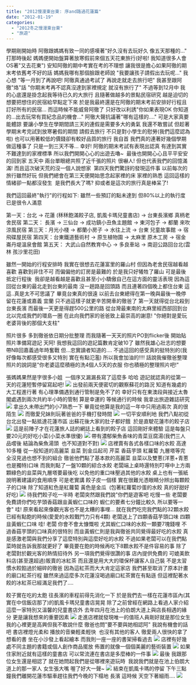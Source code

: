 ```yaml
---
title: "2012慢漫東台東: 序and路過花蓮篇"
date: "2012-01-19"
categories: 
  - "2012冬之慢漫東台東"
  - "旅遊"
---
```


學期剛開始時 阿徹跟媽媽有致一同的感嘆著"好久沒有去玩好久 像五天那種的..." 打那時後起 媽媽便開始盤算著放寒假前來個五天花東旅行(好啦! 我知道很多人會OS著"又去花東") 安知阿徹的期中考實在考的不理想 讓我很是擔心如果阿徹的期末考依舊考不好的話 媽媽我哪有那個臉跟老師說 "我要讓孩子請假出去玩呢..." 我心想 "等一月到了再說吧! 阿徹真通過考試了 再說走就走去旅行吧" 我甚至跟阿徹"烙"話 "你期末考再不認真沒達到家裡規定 就沒有旅行了" 不過等到12月中 我的心底還是掛念起我等待已久的大旅行 且隨著做越多的景點民宿研究 越是迫切的想要把想住的民宿給早點定下來 於是我最終還是在阿徹的期末考前安排好行程且訂好所有的民宿... 而這時候不能威脅阿徹了 只好改以利誘"你如果表現OK 你知道的...出去玩常有買紀念品的機會..." 阿徹大聲抗議著"哪有這樣的...." 可是大家真要能體諒 要讓小學生在學期間請三天的連假是需要多大的勇氣 我還不敢嘗試 但趁著學期末考完試到放寒暑假的期間 請假去旅行 不只是對小學生的慰勞(我們這麼認為啦) 也可以用著較低的價錢卻有較好品質的旅行 我自首 我們真的連著好幾個學期做這種事了 只是一到三天不等... 幸好! 阿徹的期末考試有表現出認真 有達到其實不難達到的家裡標準 所以我們開開心心的出遊去嚕~  最後也開開心心且平平安安的回到家 五天中 兩台單眼總共照了近千張的照片 很嚇人! 但也代表我們的回憶滿滿! 而且這次破天荒的沒一個人說想家  第四天我們驚訝的發現這件事 以前每次的旅行雖然好玩 但我們總會在第三天便開始思念起家裡的床 家裡的熟悉 這回這樣的情緒卻一點都沒發生  是我們長大了嗎? 抑或者是這次的旅行真是棒呆了!

我們這回最終"執行"的行程如下: 雖然一些預訂的點未達到 但80%以上的執行度已是很令人滿意

第一天：台北 -> 花蓮 (秝秝飽滿餃子店, 凱風卡瑪兒童書店) -> 台東長濱鄉 真柄老舍民宿 第二天： 長濱 -> 三仙台 -> 成功鎮小丑魚主題館 -> 東河包子 -> 都蘭 來吹涼風民宿 第三天：月光小棧 -> 都蘭小房子 -> 水往上流 -> 台東 兒童故事館 -> 宿飛碟屋民宿 第四天：台東鐵道藝術村 -> 原生植物園 -> 太麻里 原木工房 -> 宿金崙丹堤溫泉會館 第五天： 大武山自然教育中心 -> 多良車站 -> 南迴公路回台北(雲林 孩沙里花田)

雖然一開始的行程安排時 我實在很想去花蓮富里的羅山村 但因為老舍民宿越看越喜歡 喜歡到非住不可 而偏偏他的訂房是最難的 於是我只好犧牲了羅山 可是最後抵定行程後  我卻是越看越是喜歡且甚至小小驕傲自己在這方面的靈活表現 因為這回從台東的最北走到台東的最南 沒一趟路是回頭路 而且連著四個晚上都住台東 這這..真是太不可思議了 畢竟台東真的很遠 以前去台東總得在第一晚與最後一晚停留在花蓮或嘉義 宜蘭 只不過這樣子就更辛苦開車的徹爸了 第一天就得從台北殺到台東長濱 而最後一天更是得趕500公里的路 從台灣最東南的太麻里經西部回到台北以完成我們的環島一圈 在此向我們家的爸爸致上最崇高的謝意! "你絕對是愛玩老婆背後的那個大支柱"

照片很多 多到徹爸依日期分批整理 而我隨著一天天的照片PO到flicker後 開始貼照片準備寫遊記 天阿! 我想我這回的遊記篇數肯定破10了 雖然我雄心壯志的想要帶NB回嘉義過年時奮戰 但...忠實讀者知道的.... 不過這回的感受真的挺特別的(我好像每次都感受很多又特別 實在有點氾濫) 所以我會加油的!!!! 話說我催徹爸整理照片的說詞是"你老婆這麼積極的洗4個人5天的衣服 你也積極的整理照片吧!"

張媽媽果然是字很多小姐  一個序又漏漏長寫了這麼多 哈哈 遊記就認真的從第一天的花蓮短暫停留寫起吧! ![](images/6711571745_0fa2f64c0a.jpg) 出發前兩天便密切的觀察蘇花的路況 知道有幾處的大工程進行著 有心理準備遇到通行管制是免不了的 幸好只有在東澳段與接近太魯閣處遇到兩次共約半小時的管制 算是幸運的 等候通行的時候 我拿出旅遊雜誌研究 ![](images/6711571339_fb266619b6.jpg) 拿出久未帶出門的小7熟悉一下 畢竟從他算是我的這一年中只用過兩次 真的很陌生 ![](images/6711569385_6a027cd015.jpg) 而徹愛兄妹則玩著爸爸的手機打發時間 ![](images/6711569775_8b8c02a9aa.jpg) 一切平安順利地 我們八點初從台北出發一點抵達花蓮市區 出蘇花後大家的肚子都好餓  於是直駛花蓮市的餃子店 ![](images/6711568115_0d01dbdfc5.jpg) 這是前陣子才在花蓮旅人誌的網誌上看到的餃子店 這回剛好來體驗 這是每盤只要20元的好吃小菜(小菜水準很優) ![](images/6711569169_247a7def8c.jpg) 帶有濃郁柴魚香味的青菜豆腐湯(我們三人品嚐後 結論為柴魚湯頭  也不知道對不對) ![](images/6711568625_db63083fb0.jpg) 店裡賣有各式各樣口味的水餃 高達10多種 從一般知道的高麗菜 韭菜 到金瓜起司 芹菜 香菇芋頭 紅羅蔔 九層塔等完全沒見過也想不到的組合 徹爸他們點了基本款的高麗菜 韭菜以及雙蔥(洋蔥+青蔥 也是獨特)口味 而我則點了一盤10顆的綜合水餃 老闆端上桌時還特別叮嚀中上方兩顆綠色的韭菜與九層塔要最後吃 以免他的重口味壓過其他的水餃 桌上也有一張紙說明著建議的食用順序 可是老實講 餃子皮一個樣 實在很難光憑眼睛分辨出每顆餃子的口味 除了知道紅色是紅蘿蔔 黃色是金瓜  (包著紅蘿蔔炒蛋的水餃 真的好甜好好吃) ![](images/6711568369_3b0f27d0be.jpg) 待我們餃子吃一半時 老闆突然跟我們說"你們是遊客吧 吃慢一些 老闆要免費請你們吃芋頭香菇跟韭黃蝦仁口味的 蝦仁的要煮七分鐘比較久 所以要等一會" 哇! 原來看起來像觀光客也不是太糟的事哩... 就在我們吃完我們點的32顆水餃 已經有點飽的時候(愛愛的水餃戰鬥力只有4顆) 老闆送上了四顆香菇芋頭口味 四顆韭黃蝦仁口味 哇! 老闆 你會不會太慷慨啦 尤其蝦仁口味的水餃一顆要7塊錢哩 不過香菇芋頭的口味真的很特別 而韭黃蝦仁則是我與徹爸共同覺得最好吃的水餃 真是感激老闆與我們分享了這麼特別與這麼好吃的水餃 不過如果老闆可以在我們點菜時就告訴我那就更好了 畢竟要在飽的時候再吃下8顆水餃不是件容易的事 除了老闆對於觀光客的熱情招待外 另一項我們覺得很讚的事 店內提供免費的 可媲美飲料店(甚至還超過)販賣的冰紅茶 而且還是用大大的環保杯讓客人自己裝 不是太習慣水餃餡過於細碎的徹爸 因為這紅茶而大大肯定這家店 我們甚至取消了原本計畫的廟口紅茶行程 雖然來過這麼多次花蓮沒喝過廟口紅茶實在有點遜 但這裡配著水餃的冰紅茶已經滿足我們了....

餃子實在吃的太飽 往長濱的車程前得先消化一下 於是我們去一樣在花蓮市區內(其實在中信飯店那了)的凱風卡瑪兒童書店晃晃 除了之前曾經在網路上看過人家介紹這麼一家特別又溫馨的兒童書店外 去年四月在池上的伯朗大道上與店長相遇的緣分 更是讓我想來的重要因素 ![](images/6711567115_606bc63509.jpg) 走進店裡就發現唯一的值班人員剛好就是那位女生 我的心裡更是高興但我不敢說什麼 徹爸也問"要不要與她相認阿" 我說有機會的話吧 書店裡燈光柔和 播放的音樂輕柔輕快  也沒有其他的客人 徹愛兩人很快的拿了想看的書 坐在小沙發上看起繪本 而我則一座一座的書架掃看過去 ![](images/6711567947_1668110c11.jpg) 店裡有好幾處不同主題的書籍或個人創作商品擺放 佈置的就像一個個美麗的藝術裝置 ![](images/6711567725_8a8bff3803.jpg) 如果住家附近就有這樣的童書店 可以常流連在書店是多麼棒的一件事 ![](images/6711567581_239ae0c3a4.jpg) 最後 我跟那位女生還是相認了 就在她問起我們是從哪裡來遊玩時  我說我們就是在池上伯朗大道上的那一家人 女生張大嘴 喔了好大一聲~ ![](images/6711567399_babea7850e.jpg) 結束在凱風卡瑪的停留 下午三點鐘我們離開花蓮市驅車趕往我們今晚的下榻地 長濱 這時候 天空下著細雨.... ![](images/6711566875_593dda44c5.jpg)
